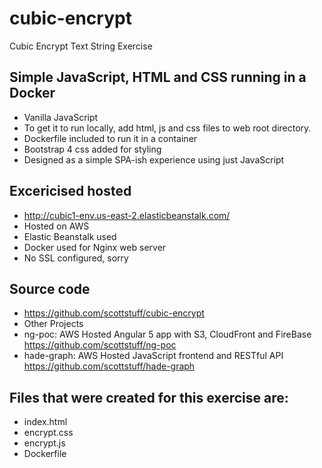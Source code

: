 # cubic-encrypt
Cubic Encrypt Text String Exercise

## Simple JavaScript, HTML and CSS running in a Docker
- Vanilla JavaScript
- To get it to run locally, add html, js and css files to web root directory.
- Dockerfile included to run it in a container
- Bootstrap 4 css added for styling
- Designed as a simple SPA-ish experience using just JavaScript

## Excericised hosted
- http://cubic1-env.us-east-2.elasticbeanstalk.com/
- Hosted on AWS
- Elastic Beanstalk used
- Docker used for Nginx web server
- No SSL configured, sorry

## Source code
- https://github.com/scottstuff/cubic-encrypt
- Other Projects
- ng-poc: AWS Hosted Angular 5 app with S3, CloudFront and FireBase https://github.com/scottstuff/ng-poc
- hade-graph: AWS Hosted JavaScript frontend and RESTful API https://github.com/scottstuff/hade-graph

## Files that were created for this exercise are:
- index.html
- encrypt.css
- encrypt.js
- Dockerfile
